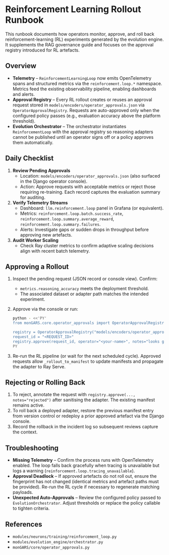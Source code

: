 # Reinforcement Learning Rollout Runbook

This runbook documents how operators monitor, approve, and roll back
reinforcement-learning (RL) experiments generated by the evolution engine. It
supplements the RAG governance guide and focuses on the approval registry
introduced for RL artefacts.

## Overview

- **Telemetry** – `ReinforcementLearningLoop` now emits OpenTelemetry spans and
  structured metrics via the `reinforcement.loop.*` namespace. Metrics feed the
  existing observability pipeline, enabling dashboards and alerts.
- **Approval Registry** – Every RL rollout creates or reuses an approval
  request stored in `models/encoders/operator_approvals.json` via
  `OperatorApprovalRegistry`. Requests are auto-approved only when the configured
  policy passes (e.g., evaluation accuracy above the platform threshold).
- **Evolution Orchestrator** – The orchestrator instantiates
  `ReinforcementLoop` with the approval registry so reasoning adapters cannot be
  published until an operator signs off or a policy approves them automatically.

## Daily Checklist

1. **Review Pending Approvals**
   - Location: `models/encoders/operator_approvals.json` (also surfaced in the
     Django operator console).
   - Action: Approve requests with acceptable metrics or reject those requiring
     re-training. Each record captures the evaluation summary for auditing.
2. **Verify Telemetry Streams**
   - Dashboard: `llm.reinforcement.loop` panel in Grafana (or equivalent).
   - Metrics: `reinforcement.loop.batch.success_rate`,
     `reinforcement.loop.summary.average_reward`,
     `reinforcement.loop.summary.failures`.
   - Alerts: Investigate gaps or sudden drops in throughput before approving
     new artefacts.
3. **Audit Worker Scaling**
   - Check Ray cluster metrics to confirm adaptive scaling decisions align with
     recent batch telemetry.

## Approving a Rollout

1. Inspect the pending request (JSON record or console view). Confirm:
   - `metrics.reasoning_accuracy` meets the deployment threshold.
   - The associated dataset or adapter path matches the intended experiment.
2. Approve via the console or run:

   ```bash
   python - <<'PY'
   from monGARS.core.operator_approvals import OperatorApprovalRegistry

   registry = OperatorApprovalRegistry("models/encoders/operator_approvals.json")
   request_id = "<REQUEST_ID>"
   registry.approve(request_id, operator="<your-name>", notes="looks good")
   PY
   ```

3. Re-run the RL pipeline (or wait for the next scheduled cycle). Approved
   requests allow `_rollout_to_manifest` to update manifests and propagate the
   adapter to Ray Serve.

## Rejecting or Rolling Back

1. To reject, annotate the request with `registry.approve(..., notes="rejected")`
   after sanitising the adapter. The existing manifest remains active.
2. To roll back a deployed adapter, restore the previous manifest entry from
   version control or redeploy a prior approved artefact via the Django console.
3. Record the rollback in the incident log so subsequent reviews capture the
   context.

## Troubleshooting

- **Missing Telemetry** – Confirm the process runs with OpenTelemetry enabled.
  The loop falls back gracefully when tracing is unavailable but logs a warning
  (`reinforcement.loop.tracing_unavailable`).
- **Approval Deadlock** – If approved artefacts do not roll out, ensure the
  fingerprint has not changed (identical metrics and artefact paths must be
  provided). Re-run the RL cycle if necessary to regenerate matching payloads.
- **Unexpected Auto-Approvals** – Review the configured policy passed to
  `EvolutionOrchestrator`. Adjust thresholds or replace the policy callable to
  tighten criteria.

## References

- `modules/neurons/training/reinforcement_loop.py`
- `modules/evolution_engine/orchestrator.py`
- `monGARS/core/operator_approvals.py`
